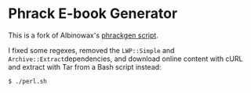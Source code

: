 Phrack E-book Generator
=======================

This is a fork of Albinowax's [phrackgen script](https://www.skeletonscribe.net/2011/12/phrack-ebook.html). 

I fixed some regexes, removed the `LWP::Simple` and `Archive::Extract`dependencies, and download online content with cURL and extract with Tar from a Bash script instead: 

```
$ ./perl.sh
```
